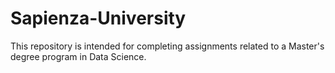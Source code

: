 # Sapienza-University
This repository is intended for completing assignments related to a Master's degree program in Data Science.
